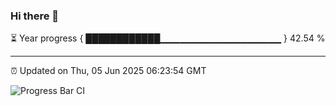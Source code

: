 ### Hi there 👋

⏳ Year progress { ████████████▁▁▁▁▁▁▁▁▁▁▁▁▁▁▁▁▁▁ } 42.54 %

---

⏰ Updated on Thu, 05 Jun 2025 06:23:54 GMT

![Progress Bar CI](https://github.com/liununu/liununu/workflows/Progress%20Bar%20CI/badge.svg)
